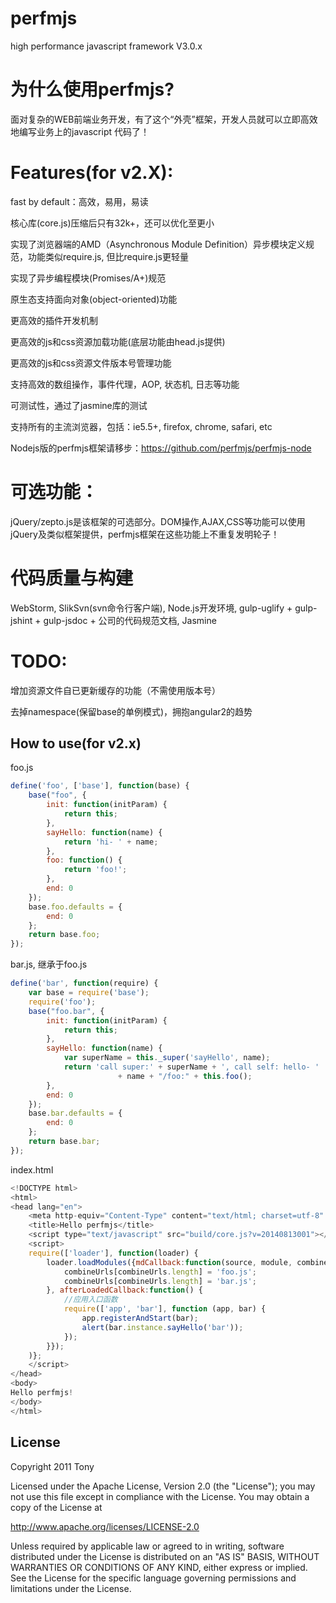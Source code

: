 perfmjs
=======
high performance javascript framework  V3.0.x

为什么使用perfmjs?　
=======
面对复杂的WEB前端业务开发，有了这个“外壳”框架，开发人员就可以立即高效地编写业务上的javascript 代码了！

Features(for v2.X):
=======
fast by default：高效，易用，易读

核心库(core.js)压缩后只有32k+，还可以优化至更小

实现了浏览器端的AMD（Asynchronous Module Definition）异步模块定义规范，功能类似require.js, 但比require.js更轻量

实现了异步编程模块(Promises/A+)规范

原生态支持面向对象(object-oriented)功能

更高效的插件开发机制

更高效的js和css资源加载功能(底层功能由head.js提供)

更高效的js和css资源文件版本号管理功能

支持高效的数组操作，事件代理，AOP, 状态机, 日志等功能

可测试性，通过了jasmine库的测试

支持所有的主流浏览器，包括：ie5.5+, firefox, chrome, safari, etc

Nodejs版的perfmjs框架请移步：https://github.com/perfmjs/perfmjs-node

可选功能：
=======
jQuery/zepto.js是该框架的可选部分。DOM操作,AJAX,CSS等功能可以使用jQuery及类似框架提供，perfmjs框架在这些功能上不重复发明轮子！


代码质量与构建
=======
WebStorm, SlikSvn(svn命令行客户端), Node.js开发环境, gulp-uglify + gulp-jshint + gulp-jsdoc + 公司的代码规范文档, Jasmine


TODO:
=======
增加资源文件自已更新缓存的功能（不需使用版本号）

去掉namespace(保留base的单例模式)，拥抱angular2的趋势


How to use(for v2.x)
-------
foo.js
```js
define('foo', ['base'], function(base) {
    base("foo", {
        init: function(initParam) {
            return this;
        },
        sayHello: function(name) {
            return 'hi- ' + name;
        },
        foo: function() {
            return 'foo!';
        },
        end: 0
    });
    base.foo.defaults = {
        end: 0
    };
    return base.foo;
});
```

bar.js, 继承于foo.js
```js
define('bar', function(require) {
    var base = require('base');
    require('foo');
    base("foo.bar", {
        init: function(initParam) {
            return this;
        },
        sayHello: function(name) {
            var superName = this._super('sayHello', name);
            return 'call super:' + superName + ', call self: hello- '
                        + name + "/foo:" + this.foo();
        },
        end: 0
    });
    base.bar.defaults = {
        end: 0
    };
    return base.bar;
});
```

index.html
```js
<!DOCTYPE html>
<html>
<head lang="en">
    <meta http-equiv="Content-Type" content="text/html; charset=utf-8" />
    <title>Hello perfmjs</title>
    <script type="text/javascript" src="build/core.js?v=20140813001"></script>
    <script>
    require(['loader'], function(loader) {
        loader.loadModules({mdCallback:function(source, module, combineUrls) {
            combineUrls[combineUrls.length] = 'foo.js';
            combineUrls[combineUrls.length] = 'bar.js';
        }, afterLoadedCallback:function() {
            //应用入口函数
            require(['app', 'bar'], function (app, bar) {
                app.registerAndStart(bar);
                alert(bar.instance.sayHello('bar'));
            });
        }});
    )};
    </script>
</head>
<body>
Hello perfmjs!
</body>
</html>
```

License
-------

Copyright 2011 Tony

Licensed under the Apache License, Version 2.0 (the "License");
you may not use this file except in compliance with the License.
You may obtain a copy of the License at

   http://www.apache.org/licenses/LICENSE-2.0

Unless required by applicable law or agreed to in writing, software
distributed under the License is distributed on an "AS IS" BASIS,
WITHOUT WARRANTIES OR CONDITIONS OF ANY KIND, either express or implied.
See the License for the specific language governing permissions and
limitations under the License.